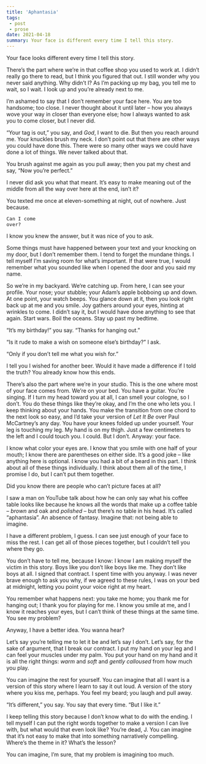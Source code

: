```yaml
---
title: 'Aphantasia'
tags:
 - post
 - prose
date: 2021-04-18
summary: Your face is different every time I tell this story.
---
```


Your face looks different every time I tell this story.

There’s the part where we’re in that coffee shop you used to work at. I didn’t really go there to read, but I think you figured that out. I still wonder why you never said anything. Why didn’t I? As I’m packing up my bag, you tell me to wait, so I wait. I look up and you’re already next to me.

I’m ashamed to say that I don’t remember your face here. You are too handsome; too close. I never thought about it until later – how you always wove your way in closer than everyone else; how I always wanted to ask you to come closer, but I never did.

“Your tag is out,” you say, and *God*, I want to die. But then you reach around me. Your knuckles brush my neck. I don’t point out that there are other ways you could have done this. There were so many other ways we could have done a lot of things. We never talked about that.

You brush against me again as you pull away; then you pat my chest and say, “Now you’re perfect.”

I never did ask you what that meant. It’s easy to make meaning out of the middle from all the way over here at the end, isn’t it?

You texted me once at eleven-something at night, out of nowhere. Just because.

<code style="font-size: 0.9em; color: inherit;">Can I come over?</code>

I know you knew the answer, but it was nice of you to ask.

Some things must have happened between your text and your knocking on my door, but I don’t remember them. I tend to forget the mundane things. I tell myself I’m saving room for what’s important. If that were true, I would remember what you sounded like when I opened the door and you said my name.

So we’re in my backyard. We’re catching up. From here, I can see your profile. Your nose; your stubble; your Adam’s apple bobboing up and down. At one point, your watch beeps. You glance down at it, then you look right back up at me and you smile. Joy gathers around your eyes, hinting at wrinkles to come. I didn’t say it, but I would have done anything to see that again. Start wars. Boil the oceans. Stay up past my bedtime.

“It’s my birthday!” you say. “Thanks for hanging out.”

“Is it rude to make a wish on someone else’s birthday?” I ask.

“Only if you don’t tell me what you wish for.”

I tell you I wished for another beer. Would it have made a difference if I told the truth? You already know how this ends.

There’s also the part where we’re in your studio. This is the one where most of your face comes from. We’re on your bed. You have a guitar. You’re singing. If I turn my head toward you at all, I can smell your cologne, so I don’t. You do these things like they’re okay, and I’m the one who lets you. I keep thinking about your hands. You make the transition from one chord to the next look so easy, and I’d take your version of *Let It Be* over Paul McCartney’s any day. You have your knees folded up under yourself. Your leg is touching my leg. My hand is on my thigh. Just a few centimeters to the left and I could touch you. I could. But I don’t. Anyway: your face.

I know what color your eyes are. I know that you smile with one half of your mouth; I know there are parentheses on either side. It’s a good joke – like anything here is optional. I know you had a bit of a beard in this part. I think about all of these things individually. I think about them all of the time, I promise I do, but I can’t put them together.

Did you know there are people who can’t picture faces at all?

I saw a man on YouTube talk about how he can only say what his coffee table looks like because he knows all the words that make up a coffee table – *brown* and oak and *polished* – but there’s no table in his head. It’s called “aphantasia”. An absence of fantasy. Imagine that: not being able to imagine.

I have a different problem, I guess. I can see just enough of your face to miss the rest. I can get all of those pieces together, but I couldn’t tell you where they go.

You don’t have to tell me, because I know: I know I am making myself the victim in this story. Boys like you don’t like boys like me. They don’t like boys at all. I signed that contract. I spent time with you anyway. I was never brave enough to ask you why, if we agreed to these rules, I was on your bed at midnight, letting you point your voice right at my heart.

You remember what happens next: you take me home; you thank me for hanging out; I thank you for playing for me. I know you smile at me, and I know it reaches your eyes, but I can’t think of these things at the same time. You see my problem?

Anyway, I have a better idea. You wanna hear?

Let’s say you’re telling me to let it be and let’s say I don’t. Let’s say, for the sake of argument, that I break our contract. I put my hand on your leg and I can feel your muscles under my palm. You put your hand on my hand and it is all the right things: *warm* and *soft* and *gently calloused* from how much you play.

You can imagine the rest for yourself. You can imagine that all I want is a version of this story where I learn to say it out loud. A version of the story where you kiss me, perhaps. You feel my beard; you laugh and pull away.

“It’s different,” you say. You say that every time. “But I like it.”

I keep telling this story because I don’t know what to do with the ending. I tell myself I can put the right words together to make a version I can live with, but what would that even look like? You’re dead, J. You can imagine that it’s not easy to make that into something narratively compelling. Where’s the theme in it? What’s the lesson?

You can imagine, I’m sure, that my problem is imagining too much.
